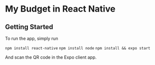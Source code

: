 # My Budget in React Native

## Getting Started
To run the app, simply run

``` npm install react-native ```
``` npm install node ```
``` npm install && expo start ```

And scan the QR code in the Expo client app.
